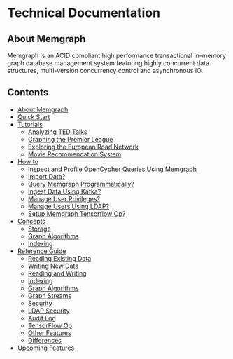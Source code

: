 # Technical Documentation

## About Memgraph

Memgraph is an ACID compliant high performance transactional in-memory graph
database management system featuring highly concurrent data structures,
multi-version concurrency control and asynchronous IO.

[//]: # (When adding a new documentation file, please add it to the list)

## Contents

  * [About Memgraph](#about-memgraph)
  * [Quick Start](quick-start.md)
  * [Tutorials](tutorials/tutorials-overview.md)
    * [Analyzing TED Talks](tutorials/analyzing-TED-talks.md)
    * [Graphing the Premier League](tutorials/graphing-the-premier-league.md)
    * [Exploring the European Road Network](tutorials/exploring-the-european-road-network.md)
    * [Movie Recommendation System](tutorials/movie-recommendation.md)
  * [How to](how_to_guides/how-to-guides-overview.md)
    * [Inspect and Profile OpenCypher Queries Using Memgraph](how_to_guides/explain-profile.md)
    * [Import Data?](how_to_guides/import-data.md)
    * [Query Memgraph Programmatically?](how_to_guides/query-memgraph-programmatically.md)
    * [Ingest Data Using Kafka?](how_to_guides/ingest-data-using-kafka.md)
    * [Manage User Privileges?](how_to_guides/manage-user-privileges.md)
    * [Manage Users Using LDAP?](how_to_guides/manage-users-using-ldap.md)
    * [Setup Memgraph Tensorflow Op?](how_to_guides/tensorflow-setup.md)
  * [Concepts](concepts/concepts-overview.md)
    * [Storage](concepts/storage.md)
    * [Graph Algorithms](concepts/graph-algorithms.md)
    * [Indexing](concepts/indexing.md)
  * [Reference Guide](reference_guide/reference-overview.md)
    * [Reading Existing Data](reference_guide/reading-existing-data.md)
    * [Writing New Data](reference_guide/writing-new-data.md)
    * [Reading and Writing](reference_guide/reading-and-writing.md)
    * [Indexing](reference_guide/indexing.md)
    * [Graph Algorithms](reference_guide/graph-algorithms.md)
    * [Graph Streams](reference_guide/graph-streams.md)
    * [Security](reference_guide/security.md)
    * [LDAP Security](reference_guide/ldap-security.md)
    * [Audit Log](reference_guide/audit-log.md)
    * [TensorFlow Op](reference_guide/tensorflow.md)
    * [Other Features](reference_guide/other-features.md)
    * [Differences](reference_guide/differences.md)
  * [Upcoming Features](upcoming-features.md)

[//]: # (Nothing should go below the contents section)
